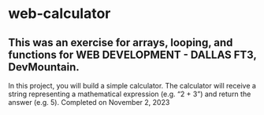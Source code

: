 # web-calculator
## This was an exercise for arrays, looping, and functions for WEB DEVELOPMENT - DALLAS FT3, DevMountain.
In this project, you will build a simple calculator. The calculator will receive a string representing a mathematical expression (e.g. “2 + 3”) and return the answer (e.g. 5).
Completed on November 2, 2023
